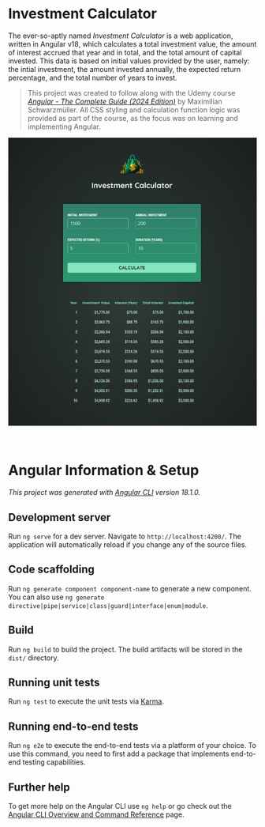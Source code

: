 # Investment Calculator

The ever-so-aptly named *Investment Calculator* is a web application, written in Angular v18, which calculates a total investment value, the amount of interest accrued that year and in total, and the total amount of capital invested. This data is based on initial values provided by the user, namely: the intial investment, the amount invested annually, the expected return percentage, and the total number of years to invest.

> This project was created to follow along with the Udemy course [*Angular - The Complete Guide (2024 Edition)*](https://www.udemy.com/course/the-complete-guide-to-angular-2/) by Maximilian Schwarzmüller. All CSS styling and calculation function logic was provided as part of the course, as the focus was on learning and implementing Angular.

![Demo image](./demo-image.png)

&nbsp;

# Angular Information & Setup

*This project was generated with [Angular CLI](https://github.com/angular/angular-cli) version 18.1.0.*

## Development server

Run `ng serve` for a dev server. Navigate to `http://localhost:4200/`. The application will automatically reload if you change any of the source files.

## Code scaffolding

Run `ng generate component component-name` to generate a new component. You can also use `ng generate directive|pipe|service|class|guard|interface|enum|module`.

## Build

Run `ng build` to build the project. The build artifacts will be stored in the `dist/` directory.

## Running unit tests

Run `ng test` to execute the unit tests via [Karma](https://karma-runner.github.io).

## Running end-to-end tests

Run `ng e2e` to execute the end-to-end tests via a platform of your choice. To use this command, you need to first add a package that implements end-to-end testing capabilities.

## Further help

To get more help on the Angular CLI use `ng help` or go check out the [Angular CLI Overview and Command Reference](https://angular.dev/tools/cli) page.
